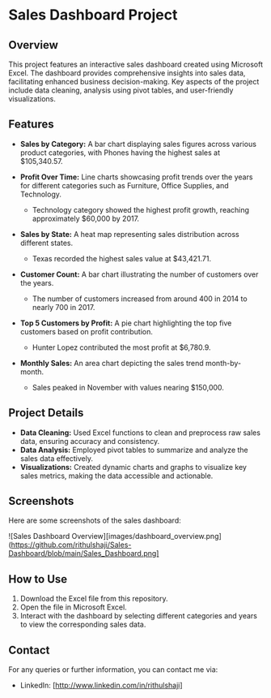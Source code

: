 # Sales Dashboard Project

## Overview
This project features an interactive sales dashboard created using Microsoft Excel. The dashboard provides comprehensive insights into sales data, facilitating enhanced business decision-making. Key aspects of the project include data cleaning, analysis using pivot tables, and user-friendly visualizations.

## Features
- **Sales by Category:** A bar chart displaying sales figures across various product categories, with Phones having the highest sales at $105,340.57.

- **Profit Over Time:** Line charts showcasing profit trends over the years for different categories such as Furniture, Office Supplies, and Technology.
  - Technology category showed the highest profit growth, reaching approximately $60,000 by 2017.

- **Sales by State:** A heat map representing sales distribution across different states.
  - Texas recorded the highest sales value at $43,421.71.

- **Customer Count:** A bar chart illustrating the number of customers over the years.
  - The number of customers increased from around 400 in 2014 to nearly 700 in 2017.

- **Top 5 Customers by Profit:** A pie chart highlighting the top five customers based on profit contribution.
  - Hunter Lopez contributed the most profit at $6,780.9.

- **Monthly Sales:** An area chart depicting the sales trend month-by-month.
  - Sales peaked in November with values nearing $150,000.

## Project Details
- **Data Cleaning:** Used Excel functions to clean and preprocess raw sales data, ensuring accuracy and consistency.
- **Data Analysis:** Employed pivot tables to summarize and analyze the sales data effectively.
- **Visualizations:** Created dynamic charts and graphs to visualize key sales metrics, making the data accessible and actionable.

## Screenshots
Here are some screenshots of the sales dashboard:

![Sales Dashboard Overview][images/dashboard_overview.png](https://github.com/rithulshaji/Sales-Dashboard/blob/main/Sales_Dashboard.png]

## How to Use
1. Download the Excel file from this repository.
2. Open the file in Microsoft Excel.
3. Interact with the dashboard by selecting different categories and years to view the corresponding sales data.


## Contact
For any queries or further information, you can contact me via:
- LinkedIn: [http://www.linkedin.com/in/rithulshaji]
